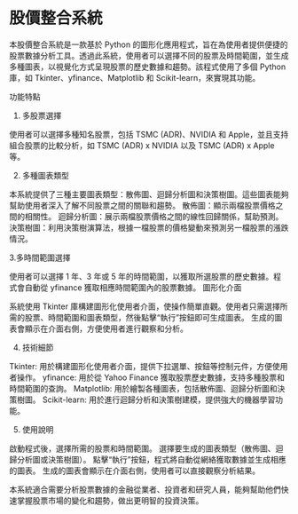 # 股價整合系統

本股價整合系統是一款基於 Python 的圖形化應用程式，旨在為使用者提供便捷的股票數據分析工具。透過此系統，使用者可以選擇不同的股票及時間範圍，並生成多種圖表，以視覺化方式呈現股票的歷史數據和趨勢。該程式使用了多個 Python 庫，如 Tkinter、yfinance、Matplotlib 和 Scikit-learn，來實現其功能。

功能特點

1. 多股票選擇

使用者可以選擇多種知名股票，包括 TSMC (ADR)、NVIDIA 和 Apple，並且支持組合股票的比較分析，如 TSMC (ADR) x NVIDIA 以及 TSMC (ADR) x Apple 等。

2. 多種圖表類型

本系統提供了三種主要圖表類型：散佈圖、迴歸分析圖和決策樹圖。這些圖表能夠幫助使用者深入了解不同股票之間的關聯和趨勢。
散佈圖：顯示兩檔股票價格之間的相關性。
迴歸分析圖：展示兩檔股票價格之間的線性回歸關係，幫助預測。
決策樹圖：利用決策樹演算法，根據一檔股票的價格變動來預測另一檔股票的漲跌情況。

3.多時間範圍選擇

使用者可以選擇 1 年、3 年或 5 年的時間範圍，以獲取所選股票的歷史數據。程式會自動從 yfinance 獲取相應時間範圍內的股票數據。
圖形化介面

系統使用 Tkinter 庫構建圖形化使用者介面，使操作簡單直觀。使用者只需選擇所需的股票、時間範圍和圖表類型，然後點擊“執行”按鈕即可生成圖表。
生成的圖表會顯示在介面右側，方便使用者進行觀察和分析。

4. 技術細節

Tkinter: 用於構建圖形化使用者介面，提供下拉選單、按鈕等控制元件，方便使用者操作。
yfinance: 用於從 Yahoo Finance 獲取股票歷史數據，支持多種股票和時間範圍的查詢。
Matplotlib: 用於繪製各種圖表，包括散佈圖、迴歸分析圖和決策樹圖。
Scikit-learn: 用於進行迴歸分析和決策樹建模，提供強大的機器學習功能。

5. 使用說明

啟動程式後，選擇所需的股票和時間範圍。
選擇要生成的圖表類型（散佈圖、迴歸分析圖或決策樹圖）。
點擊“執行”按鈕，程式將自動從網絡獲取數據並生成相應的圖表。
生成的圖表會顯示在介面右側，使用者可以直接觀察分析結果。

本系統適合需要分析股票數據的金融從業者、投資者和研究人員，能夠幫助他們快速掌握股票市場的變化和趨勢，做出更明智的投資決策。
